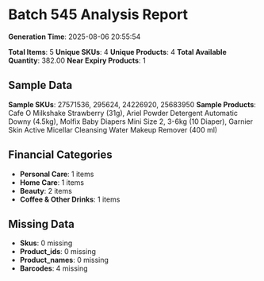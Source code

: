 # Batch 545 Analysis Report

**Generation Time**: 2025-08-06 20:55:54

**Total Items**: 5
**Unique SKUs**: 4
**Unique Products**: 4
**Total Available Quantity**: 382.00
**Near Expiry Products**: 1

## Sample Data
**Sample SKUs**: 27571536, 295624, 24226920, 25683950
**Sample Products**: Cafe O Milkshake Strawberry (31g), Ariel Powder Detergent Automatic Downy (4.5kg), Molfix Baby Diapers Mini Size 2, 3-6kg (10 Diaper), Garnier Skin Active Micellar Cleansing Water Makeup Remover (400 ml)

## Financial Categories
- **Personal Care**: 1 items
- **Home Care**: 1 items
- **Beauty**: 2 items
- **Coffee & Other Drinks**: 1 items

## Missing Data
- **Skus**: 0 missing
- **Product_ids**: 0 missing
- **Product_names**: 0 missing
- **Barcodes**: 4 missing
